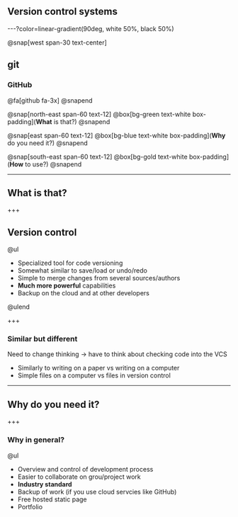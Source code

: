 ## Version control systems

---?color=linear-gradient(90deg, white 50%, black 50%)

@snap[west span-30 text-center]

## git

### GitHub

@fa[github fa-3x]
@snapend

@snap[north-east span-60 text-12]
@box[bg-green text-white box-padding](**What** is that?)
@snapend

@snap[east span-60 text-12]
@box[bg-blue text-white box-padding](**Why** do you need it?)
@snapend

@snap[south-east span-60 text-12]
@box[bg-gold text-white box-padding](**How** to use?)
@snapend

---

## What is that?

+++

## Version control

@ul

- Specialized tool for code versioning
- Somewhat similar to save/load or undo/redo
- Simple to merge changes from several sources/authors
- **Much more powerful** capabilities
- Backup on the cloud and at other developers

@ulend

+++

### Similar but different

Need to change thinking -> have to think about checking code into the VCS

- Similarly to writing on a paper vs writing on a computer
- Simple files on a computer vs files in version control

---

## Why do you need it?

+++

### Why in general?

@ul

- Overview and control of development process
- Easier to collaborate on grou/project work
- **Industry standard**
- Backup of work (if you use cloud servcies like GitHub)
- Free hosted static page
- Portfolio

